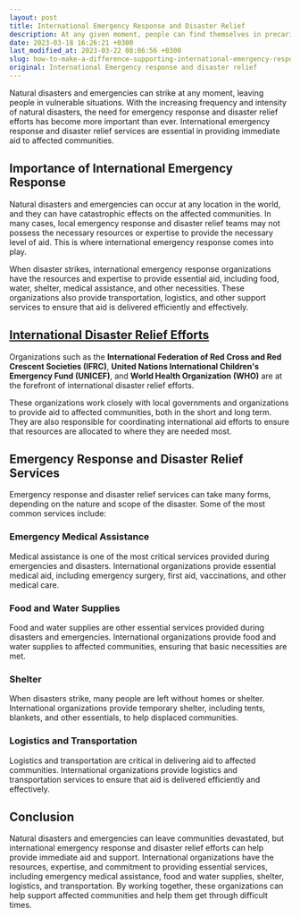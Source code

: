 ```yaml
---
layout: post
title: International Emergency Response and Disaster Relief
description: At any given moment, people can find themselves in precarious positions as a result of natural disasters or emergencies. As these occurrences become more frequent and severe, the importance of emergency response and disaster relief efforts grows increasingly crucial. To provide rapid assistance to affected communities, international services for emergency response and disaster relief are imperative.
date: 2023-03-18 16:26:21 +0300
last_modified_at: 2023-03-22 08:06:56 +0300
slug: how-to-make-a-difference-supporting-international-emergency-response-and-disaster-relief
original: International Emergency response and disaster relief
---
```

Natural disasters and emergencies can strike at any moment, leaving people in vulnerable situations. With the increasing frequency and intensity of natural disasters, the need for emergency response and disaster relief efforts has become more important than ever. International emergency response and disaster relief services are essential in providing immediate aid to affected communities.

## Importance of International Emergency Response

Natural disasters and emergencies can occur at any location in the world, and they can have catastrophic effects on the affected communities. In many cases, local emergency response and disaster relief teams may not possess the necessary resources or expertise to provide the necessary level of aid. This is where international emergency response comes into play.

When disaster strikes, international emergency response organizations have the resources and expertise to provide essential aid, including food, water, shelter, medical assistance, and other necessities. These organizations also provide transportation, logistics, and other support services to ensure that aid is delivered efficiently and effectively.

## [International Disaster Relief Efforts](/international-aid-charities/top-10-international-aid-charities-for-donations-and-charity.html)

Organizations such as the **International Federation of Red Cross and Red Crescent Societies (IFRC)**, **United Nations International Children's Emergency Fund (UNICEF)**, and **World Health Organization (WHO)** are at the forefront of international disaster relief efforts.

These organizations work closely with local governments and organizations to provide aid to affected communities, both in the short and long term. They are also responsible for coordinating international aid efforts to ensure that resources are allocated to where they are needed most.

## Emergency Response and Disaster Relief Services

Emergency response and disaster relief services can take many forms, depending on the nature and scope of the disaster. Some of the most common services include:

### Emergency Medical Assistance

Medical assistance is one of the most critical services provided during emergencies and disasters. International organizations provide essential medical aid, including emergency surgery, first aid, vaccinations, and other medical care.

### Food and Water Supplies

Food and water supplies are other essential services provided during disasters and emergencies. International organizations provide food and water supplies to affected communities, ensuring that basic necessities are met.

### Shelter

When disasters strike, many people are left without homes or shelter. International organizations provide temporary shelter, including tents, blankets, and other essentials, to help displaced communities.

### Logistics and Transportation

Logistics and transportation are critical in delivering aid to affected communities. International organizations provide logistics and transportation services to ensure that aid is delivered efficiently and effectively.

## Conclusion

Natural disasters and emergencies can leave communities devastated, but international emergency response and disaster relief efforts can help provide immediate aid and support. International organizations have the resources, expertise, and commitment to providing essential services, including emergency medical assistance, food and water supplies, shelter, logistics, and transportation. By working together, these organizations can help support affected communities and help them get through difficult times.